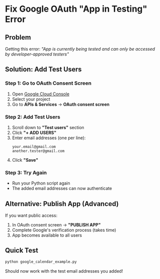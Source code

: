 # Fix Google OAuth "App in Testing" Error

## Problem

Getting this error: _"App is currently being tested and can only be accessed by developer-approved testers"_

## Solution: Add Test Users

### Step 1: Go to OAuth Consent Screen

1. Open [Google Cloud Console](https://console.cloud.google.com/)
2. Select your project
3. Go to **APIs & Services** → **OAuth consent screen**

### Step 2: Add Test Users

1. Scroll down to **"Test users"** section
2. Click **"+ ADD USERS"**
3. Enter email addresses (one per line):
   ```
   your.email@gmail.com
   another.tester@gmail.com
   ```
4. Click **"Save"**

### Step 3: Try Again

- Run your Python script again
- The added email addresses can now authenticate

## Alternative: Publish App (Advanced)

If you want public access:

1. In OAuth consent screen → **"PUBLISH APP"**
2. Complete Google's verification process (takes time)
3. App becomes available to all users

## Quick Test

```bash
python google_calendar_example.py
```

Should now work with the test email addresses you added!
